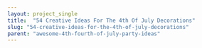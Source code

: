 ```yaml
---
layout: project_single
title:  "54 Creative Ideas For The 4th Of July Decorations"
slug: "54-creative-ideas-for-the-4th-of-july-decorations"
parent: "awesome-4th-fourth-of-july-party-ideas"
---
```

 